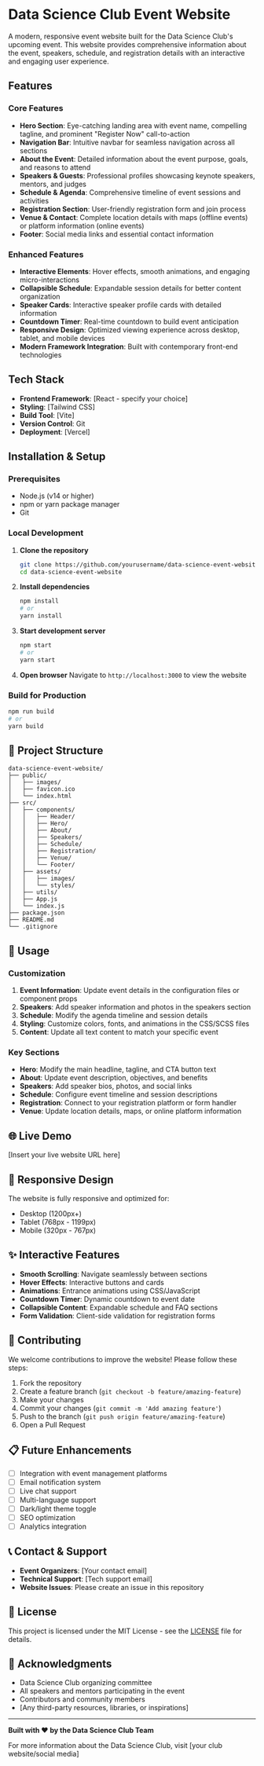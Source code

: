 # Data Science Club Event Website

A modern, responsive event website built for the Data Science Club's upcoming event. This website provides comprehensive information about the event, speakers, schedule, and registration details with an interactive and engaging user experience.

## Features

### Core Features
- **Hero Section**: Eye-catching landing area with event name, compelling tagline, and prominent "Register Now" call-to-action
- **Navigation Bar**: Intuitive navbar for seamless navigation across all sections
- **About the Event**: Detailed information about the event purpose, goals, and reasons to attend
- **Speakers & Guests**: Professional profiles showcasing keynote speakers, mentors, and judges
- **Schedule & Agenda**: Comprehensive timeline of event sessions and activities
- **Registration Section**: User-friendly registration form and join process
- **Venue & Contact**: Complete location details with maps (offline events) or platform information (online events)
- **Footer**: Social media links and essential contact information

### Enhanced Features
- **Interactive Elements**: Hover effects, smooth animations, and engaging micro-interactions
- **Collapsible Schedule**: Expandable session details for better content organization
- **Speaker Cards**: Interactive speaker profile cards with detailed information
- **Countdown Timer**: Real-time countdown to build event anticipation
- **Responsive Design**: Optimized viewing experience across desktop, tablet, and mobile devices
- **Modern Framework Integration**: Built with contemporary front-end technologies

## Tech Stack

- **Frontend Framework**: [React - specify your choice]
- **Styling**: [Tailwind CSS]
- **Build Tool**: [Vite]
- **Version Control**: Git
- **Deployment**: [Vercel]

## Installation & Setup

### Prerequisites
- Node.js (v14 or higher)
- npm or yarn package manager
- Git

### Local Development

1. **Clone the repository**
   ```bash
   git clone https://github.com/yourusername/data-science-event-website.git
   cd data-science-event-website
   ```

2. **Install dependencies**
   ```bash
   npm install
   # or
   yarn install
   ```

3. **Start development server**
   ```bash
   npm start
   # or
   yarn start
   ```

4. **Open browser**
   Navigate to `http://localhost:3000` to view the website

### Build for Production

```bash
npm run build
# or
yarn build
```

## 📁 Project Structure

```
data-science-event-website/
├── public/
│   ├── images/
│   ├── favicon.ico
│   └── index.html
├── src/
│   ├── components/
│   │   ├── Header/
│   │   ├── Hero/
│   │   ├── About/
│   │   ├── Speakers/
│   │   ├── Schedule/
│   │   ├── Registration/
│   │   ├── Venue/
│   │   └── Footer/
│   ├── assets/
│   │   ├── images/
│   │   └── styles/
│   ├── utils/
│   ├── App.js
│   └── index.js
├── package.json
├── README.md
└── .gitignore
```

## 🎯 Usage

### Customization

1. **Event Information**: Update event details in the configuration files or component props
2. **Speakers**: Add speaker information and photos in the speakers section
3. **Schedule**: Modify the agenda timeline and session details
4. **Styling**: Customize colors, fonts, and animations in the CSS/SCSS files
5. **Content**: Update all text content to match your specific event

### Key Sections

- **Hero**: Modify the main headline, tagline, and CTA button text
- **About**: Update event description, objectives, and benefits
- **Speakers**: Add speaker bios, photos, and social links
- **Schedule**: Configure event timeline and session descriptions
- **Registration**: Connect to your registration platform or form handler
- **Venue**: Update location details, maps, or online platform information

## 🌐 Live Demo

[Insert your live website URL here]

## 📱 Responsive Design

The website is fully responsive and optimized for:
- Desktop (1200px+)
- Tablet (768px - 1199px)
- Mobile (320px - 767px)

## ✨ Interactive Features

- **Smooth Scrolling**: Navigate seamlessly between sections
- **Hover Effects**: Interactive buttons and cards
- **Animations**: Entrance animations using CSS/JavaScript
- **Countdown Timer**: Dynamic countdown to event date
- **Collapsible Content**: Expandable schedule and FAQ sections
- **Form Validation**: Client-side validation for registration forms

## 🤝 Contributing

We welcome contributions to improve the website! Please follow these steps:

1. Fork the repository
2. Create a feature branch (`git checkout -b feature/amazing-feature`)
3. Make your changes
4. Commit your changes (`git commit -m 'Add amazing feature'`)
5. Push to the branch (`git push origin feature/amazing-feature`)
6. Open a Pull Request

## 📋 Future Enhancements

- [ ] Integration with event management platforms
- [ ] Email notification system
- [ ] Live chat support
- [ ] Multi-language support
- [ ] Dark/light theme toggle
- [ ] SEO optimization
- [ ] Analytics integration

## 📞 Contact & Support

- **Event Organizers**: [Your contact email]
- **Technical Support**: [Tech support email]
- **Website Issues**: Please create an issue in this repository

## 📄 License

This project is licensed under the MIT License - see the [LICENSE](LICENSE) file for details.

## 🙏 Acknowledgments

- Data Science Club organizing committee
- All speakers and mentors participating in the event
- Contributors and community members
- [Any third-party resources, libraries, or inspirations]

---

**Built with ❤️ by the Data Science Club Team**

For more information about the Data Science Club, visit [your club website/social media]
